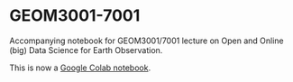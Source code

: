 # GEOM3001-7001
Accompanying notebook for GEOM3001/7001 lecture on Open and Online (big) Data Science for Earth Observation.

This is now a [Google Colab notebook](https://colab.research.google.com/drive/1AHK6kIXUWjBpUhQdU9YadVHIcA9KHjfI?usp=sharing).


